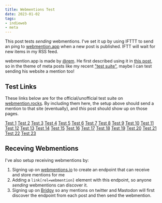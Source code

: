 ```yaml
---
title: Webmentions Test
date: 2023-01-02
tags:
- indieweb
- meta
---
```


This post tests _sending_ webmentions. I've set it up by using IFTTT to send an ping to [webmention.app][1]
when a new post is published. IFTT will wait for new items in my RSS feed.

webmention.app is made by [@rem][7]. He first described using it in [this post][2],
so in the theme of meta posts like my recent ["test suite"][3], maybe I can test sending his website
a mention too!

## Test Links

These links below are for the official/unofficial test suite on [webmention.rocks][4]. By
including them here, the setup above should send a mention to that site (eventually), and
_this_ post should show up on those pages.

<a href="https://webmention.rocks/test/1">Test 1</a>
<a href="https://webmention.rocks/test/2">Test 2</a>
<a href="https://webmention.rocks/test/3">Test 3</a>
<a href="https://webmention.rocks/test/4">Test 4</a>
<a href="https://webmention.rocks/test/5">Test 5</a>
<a href="https://webmention.rocks/test/6">Test 6</a>
<a href="https://webmention.rocks/test/7">Test 7</a>
<a href="https://webmention.rocks/test/8">Test 8</a>
<a href="https://webmention.rocks/test/9">Test 9</a>
<a href="https://webmention.rocks/test/10">Test 10</a>
<a href="https://webmention.rocks/test/11">Test 11</a>
<a href="https://webmention.rocks/test/12">Test 12</a>
<a href="https://webmention.rocks/test/13">Test 13</a>
<a href="https://webmention.rocks/test/14">Test 14</a>
<a href="https://webmention.rocks/test/15">Test 15</a>
<a href="https://webmention.rocks/test/16">Test 16</a>
<a href="https://webmention.rocks/test/17">Test 17</a>
<a href="https://webmention.rocks/test/18">Test 18</a>
<a href="https://webmention.rocks/test/19">Test 19</a>
<a href="https://webmention.rocks/test/20">Test 20</a>
<a href="https://webmention.rocks/test/21">Test 21</a>
<a href="https://webmention.rocks/test/22">Test 22</a>
<a href="https://webmention.rocks/test/23/page">Test 23</a>


## Receving Webmentions

I've also setup receiving webmentions by:

1. Signing up on [webmentions.io][5] to create an endpoint that can receive and store mentions for me
2. Adding a `link[rel=webmention]` element with this endpoint, so anyone _sending_
    webmentions can discover it.
3. Signing up on [Bridgy][6] so any mentions on twitter and Mastodon will first discover the endpoint
    from each post and then send the webmention.

[1]: https://webmention.app/
[2]: https://remysharp.com/2019/06/18/send-outgoing-webmentions
[3]: /blog/2022/12/a-test-suite-and-design-system-for-my-blog/
[4]: https://webmention.rocks
[5]: https://webmention.io
[6]: https://brid.gy/
[7]: https://remysharp.com
